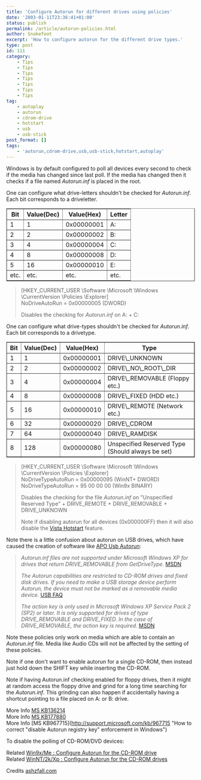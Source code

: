 ```yaml
---
title: 'Configure Autorun for different drives using policies'
date: '2003-01-11T23:36:41+01:00'
status: publish
permalink: /article/autorun-policies.html
author: Snakefoot
excerpt: 'How to configure autorun for the different drive types.'
type: post
id: 111
category:
    - Tips
    - Tips
    - Tips
    - Tips
    - Tips
    - Tips
    - Tips
tag:
    - autoplay
    - autorun
    - cdrom-drive
    - hotstart
    - usb
    - usb-stick
post_format: []
tags:
    - 'autorun,cdrom-drive,usb,usb-stick,hotstart,autoplay'
---
```

Windows is by default configured to poll all devices every second to check if the media has changed since last poll. If the media has changed then it checks if a file named *Autorun.inf* is placed in the root.  
  
 One can configure what drive-letters shouldn't be checked for *Autorun.inf*. Each bit corresponds to a driveletter.

<table border="1"><tr><th>Bit</th><th>Value(Dec)</th><th>Value(Hex)</th><th>Letter</th></tr><tr><td>1</td><td>1</td><td>0x00000001</td><td>A:</td></tr><tr><td>2</td><td>2</td><td>0x00000002</td><td>B:</td></tr><tr><td>3</td><td>4</td><td>0x00000004</td><td>C:</td></tr><tr><td>4</td><td>8</td><td>0x00000008</td><td>D:</td></tr><tr><td>5</td><td>16</td><td>0x00000010</td><td>E:</td></tr><tr><td>etc.</td><td>etc.</td><td>etc.</td><td>etc.</td></tr></table>

> \[HKEY\_CURRENT\_USER \\Software \\Microsoft \\Windows \\CurrentVersion \\Policies \\Explorer\]  
>  NoDriveAutoRun = 0x00000005 (DWORD)  
>   
>  Disables the checking for *Autorun.inf* on A: + C:

 One can configure what drive-types shouldn't be checked for *Autorun.inf*. Each bit corresponds to a drivetype.  
  
<table border="1"><tr><th>Bit</th><th>Value(Dec)</th><th>Value(Hex)</th><th>Type</th></tr><tr><td>1</td><td>1</td><td>0x00000001</td><td>DRIVE\_UNKNOWN</td></tr><tr><td>2</td><td>2</td><td>0x00000002</td><td>DRIVE\_NO\_ROOT\_DIR</td></tr><tr><td>3</td><td>4</td><td>0x00000004</td><td>DRIVE\_REMOVABLE (Floppy etc.)</td></tr><tr><td>4</td><td>8</td><td>0x00000008</td><td>DRIVE\_FIXED (HDD etc.)</td></tr><tr><td>5</td><td>16</td><td>0x00000010</td><td>DRIVE\_REMOTE (Network etc.)</td></tr><tr><td>6</td><td>32</td><td>0x00000020</td><td>DRIVE\_CDROM</td></tr><tr><td>7</td><td>64</td><td>0x00000040</td><td>DRIVE\_RAMDISK</td></tr><tr><td>8</td><td>128</td><td>0x00000080</td><td>Unspecified Reserved Type (Should always be set)</td></tr></table>

> \[HKEY\_CURRENT\_USER \\Software \\Microsoft \\Windows \\CurrentVersion \\Policies \\Explorer\]  
>  NoDriveTypeAutoRun = 0x00000095 (WinNT+ DWORD)  
>  NoDriveTypeAutoRun = 95 00 00 00 (Win9x BINARY)  
>   
>  Disables the checking for the file *Autorun.inf* on "Unspecified Reserved Type" + DRIVE\_REMOTE + DRIVE\_REMOVABLE + DRIVE\_UNKNOWN  
>   
>  Note if disabling autorun for all devices (0x000000FF) then it will also disable the [Vista Hotstart](http://www.microsoft.com/whdc/system/platform/firmware/hotstart.mspx) feature.

 Note there is a little confusion about autorun on USB drives, which have caused the creation of software like [APO Usb Autorun](http://www.archidune.com/apo/):
> *Autorun.inf files are not supported under Microsoft Windows XP for drives that return DRIVE\_REMOVABLE from GetDriveType.* [MSDN](http://msdn.microsoft.com/library/en-us/shellcc/platform/shell/programmersguide/shell_basics/shell_basics_extending/autorun/autoplay_works.asp "Creating an AutoRun-Enabled Application")  
>   
> *The Autorun capabilities are restricted to CD-ROM drives and fixed disk drives. If you need to make a USB storage device perform Autorun, the device must not be marked as a removable media device.* [USB FAQ](http://www.microsoft.com/whdc/device/storage/usbfaq.mspx "USB Storage - FAQ for Driver and Hardware Developers")  
>   
> *The action key is only used in Microsoft Windows XP Service Pack 2 (SP2) or later. It is only supported for drives of type DRIVE\_REMOVABLE and DRIVE\_FIXED. In the case of DRIVE\_REMOVABLE, the action key is required.* [MSDN](http://msdn.microsoft.com/library/en-us/shellcc/platform/shell/programmersguide/shell_basics/shell_basics_extending/autorun/autoplay_cmds.asp "Autorun.inf Entries")

 Note these policies only work on media which are able to contain an *Autorun.inf* file. Media like Audio CDs will not be affected by the setting of these policies.  
  
 Note if one don't want to enable autorun for a single CD-ROM, then instead just hold down the SHIFT key while inserting the CD-ROM.  
  
 Note if having Autorun.inf checking enabled for floppy drives, then it might at random access the floppy drive and grind for a long time searching for the *Autorun.inf*. This grinding can also happen if accidentally having a shortcut pointing to a file placed on A: or B: drive.  
  
 More Info [MS KB136214](http://support.microsoft.com/kb/136214 "How to Test Autorun.inf Files [Q136214]")  
 More Info [MS KB177880](http://support.microsoft.com/kb/177880 "CD-ROM Does Not Run Automatically When Inserted [Q177880]")  
 More Info [MS KB967715](http://support.microsoft.com/kb/967715 "How to correct "disable Autorun registry key" enforcement in Windows")  
  
 To disable the polling of CD-ROM/DVD devices:  
  
 Related [Win9x/Me : Configure Autorun for the CD-ROM drive](/article/win9x-autorun.html)  
 Related [WinNT/2k/Xp : Configure Autorun for the CD-ROM drives](/article/winnt-autorun.html)  
  
 Credits [ashzfall.com](http://ashzfall.com/)